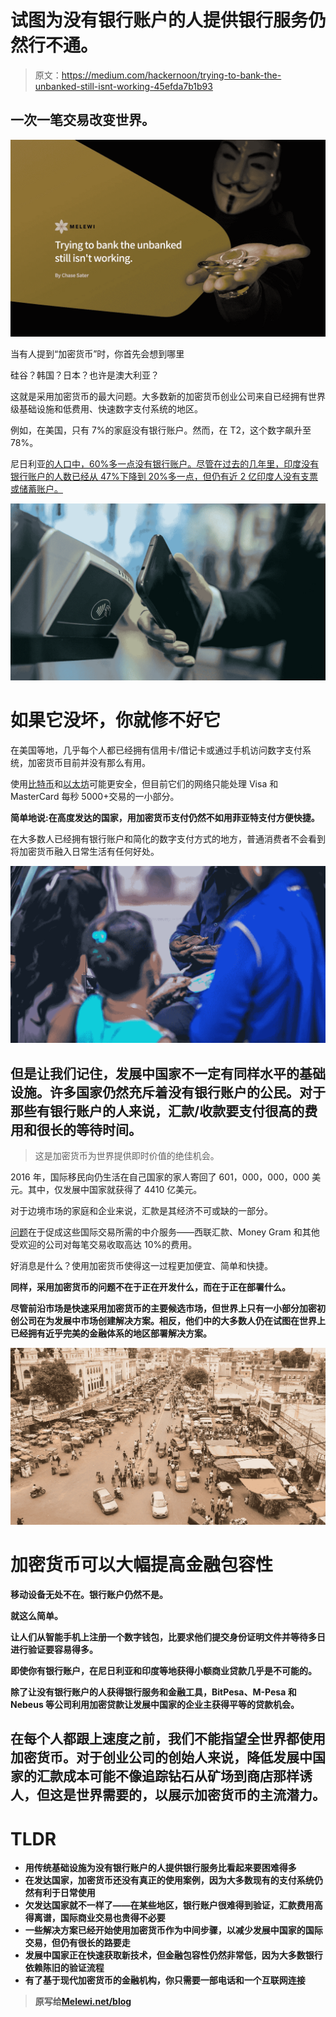 # 试图为没有银行账户的人提供银行服务仍然行不通。

> 原文：<https://medium.com/hackernoon/trying-to-bank-the-unbanked-still-isnt-working-45efda7b1b93>

## 一次一笔交易改变世界。

![](img/a3faa09b32c1e79627b58a87e2aabe24.png)

当有人提到“加密货币”时，你首先会想到哪里

硅谷？韩国？日本？也许是澳大利亚？

这就是采用加密货币的最大问题。大多数新的加密货币创业公司来自已经拥有世界级基础设施和低费用、快速数字支付系统的地区。

例如，在美国，只有 7%的家庭没有银行账户。然而，在 T2，这个数字飙升至 78%。

尼日利亚[的人口中，60%多一点没有银行账户。尽管在过去的几年里，印度没有银行账户的人数已经从 47%下降到 20%多一点，但仍有近 2 亿印度人没有支票或储蓄账户。](https://timesofindia.indiatimes.com/business/india-has-second-largest-unbanked-population-in-the-world/articleshow/64570254.cms)

![](img/1225d3129118fbc8c67bd783aa92be9b.png)

# 如果它没坏，你就修不好它

在美国等地，几乎每个人都已经拥有信用卡/借记卡或通过手机访问数字支付系统，加密货币目前并没有那么有用。

使用[比特币](https://hackernoon.com/tagged/bitcoin)和[以太坊](https://hackernoon.com/tagged/ethereum)可能更安全，但目前它们的网络只能处理 Visa 和 MasterCard 每秒 5000+交易的一小部分。

**简单地说:在高度发达的国家，用加密货币支付仍然不如用菲亚特支付方便快捷。**

在大多数人已经拥有银行账户和简化的数字支付方式的地方，普通消费者不会看到将加密货币融入日常生活有任何好处。

![](img/c56c157418b7b63ffa76fd9692fc1fce.png)

## 但是让我们记住，发展中国家不一定有同样水平的基础设施。许多国家仍然充斥着没有银行账户的公民。对于那些有银行账户的人来说，汇款/收款要支付很高的费用和很长的等待时间。

> 这是加密货币为世界提供即时价值的绝佳机会。

2016 年，国际移民向仍生活在自己国家的家人寄回了 601，000，000，000 美元。其中，仅发展中国家就获得了 4410 亿美元。

对于边境市场的家庭和企业来说，汇款是其经济不可或缺的一部分。

[问题](https://www.moneyandbanking.com/commentary/2018/2/18/the-stubbornly-high-cost-of-remittances)在于促成这些国际交易所需的中介服务——西联汇款、Money Gram 和其他受欢迎的公司对每笔交易收取高达 10%的费用。

好消息是什么？使用加密货币使得这一过程更加便宜、简单和快捷。

**同样，采用加密货币的问题不在于正在开发什么，而在于**[](/tokenreport/top-ico-cities-and-countries-e6f867bf77f6)****正在部署什么。****

****尽管前沿市场是快速采用加密货币的主要候选市场，但世界上只有一小部分加密初创公司在为发展中市场创建解决方案。相反，他们中的大多数人仍在试图在世界上已经拥有近乎完美的金融体系的地区部署解决方案。****

**![](img/1be180d4fe7f138337cceaefc074c0fd.png)**

# **加密货币可以大幅提高金融包容性**

**移动设备无处不在。银行账户仍然不是。**

**就这么简单。**

**让人们从智能手机上注册一个数字钱包，比要求他们提交身份证明文件并等待多日进行验证要容易得多。**

**即使你有银行账户，在尼日利亚和印度等地获得小额商业贷款几乎是不可能的。**

**除了让没有银行账户的人获得银行服务和金融工具，BitPesa、M-Pesa 和 Nebeus 等公司利用加密贷款让发展中国家的企业主获得平等的贷款机会。**

## **在每个人都跟上速度之前，我们不能指望全世界都使用加密货币。对于创业公司的创始人来说，降低发展中国家的汇款成本可能不像追踪钻石从矿场到商店那样诱人，但这是世界需要的，以展示加密货币的主流潜力。**

# **TLDR**

*   **用传统基础设施为没有银行账户的人提供银行服务比看起来要困难得多**
*   **在发达国家，加密货币还没有真正的使用案例，因为大多数现有的支付系统仍然有利于日常使用**
*   **欠发达国家就不一样了——在某些地区，银行账户很难得到验证，汇款费用高得离谱，国际商业交易也贵得不必要**
*   **一些解决方案已经开始使用加密货币作为中间步骤，以减少发展中国家的国际交易，但仍有很长的路要走**
*   **发展中国家正在快速获取新技术，但金融包容性仍然非常低，因为大多数银行依赖陈旧的验证流程**
*   **有了基于现代加密货币的金融机构，你只需要一部电话和一个互联网连接**

> **原写给[Melewi.net/blog](http://melewi.net/blog/2018/08/20/trying-to-bank-the-unbanked-still-isnt-working/)**